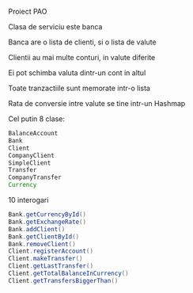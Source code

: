 Proiect PAO

Clasa de serviciu este banca

Banca are o lista de clienti, si o lista de valute

Clientii au mai multe conturi, in valute diferite

Ei pot schimba valuta dintr-un cont in altul

Toate tranzactiile sunt memorate intr-o lista

Rata de conversie intre valute se tine intr-un Hashmap



Cel putin 8 clase:<br>
```java
BalanceAccount
Bank
Client
CompanyClient
SimpleClient
Transfer
CompanyTransfer
Currency
```
10 interogari <br>
```java
Bank.getCurrencyById()
Bank.getExchangeRate()
Bank.addClient()
Bank.getClientById()
Bank.removeClient()
Client.registerAccount()
Client.makeTransfer()
Client.getLastTransfer()
Client.getTotalBalanceInCurrency()
Client.getTransfersBiggerThan()
```
